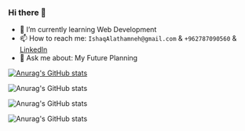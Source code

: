 ### Hi there 👋

- 🌱 I’m currently learning Web Development
- 📫 How to reach me: `IshaqAlathamneh@gmail.com` & `+962787090560` & [LinkedIn](https://www.linkedin.com/in/ishaq-alathamneh-b075101b7/)
- 💬 Ask me about: My Future Planning


[![Anurag's GitHub stats](https://github-readme-stats.vercel.app/api?username=IshaqAlathamneh)](https://github.com/anuraghazra/github-readme-stats)


![Anurag's GitHub stats](https://github-readme-stats.vercel.app/api?username=IshaqAlathamneh&count_private=true)


![Anurag's GitHub stats](https://github-readme-stats.vercel.app/api?username=IshaqAlathamneh&show_icons=true)

![Anurag's GitHub stats](https://github-readme-stats.vercel.app/api?username=IshaqAlathamneh&show_icons=true&theme=vision-friendly-dark)


<!--
**IshaqAlathamneh/IshaqAlathamneh** is a ✨ _special_ ✨ repository because its `README.md` (this file) appears on your GitHub profile.

Here are some ideas to get you started:

- 🔭 I’m currently working on ...
- 🌱 I’m currently learning ...
- 👯 I’m looking to collaborate on ...
- 🤔 I’m looking for help with ...
- 💬 Ask me about ...
- 📫 How to reach me: ...
- 😄 Pronouns: ...
- ⚡ Fun fact: ...
-->
